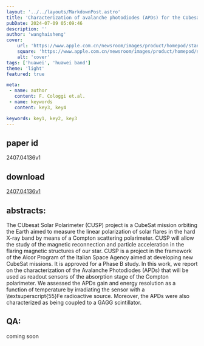 ```yaml
---
layout: '../../layouts/MarkdownPost.astro'
title: 'Characterization of avalanche photodiodes (APDs) for the CUbesat Solar Polarimeter (CUSP) mission'
pubDate: 2024-07-09 05:09:46
description: ''
author: 'wanghaisheng'
cover:
    url: 'https://www.apple.com.cn/newsroom/images/product/homepod/standard/Apple-HomePod-hero-230118_big.jpg.large_2x.jpg'
    square: 'https://www.apple.com.cn/newsroom/images/product/homepod/standard/Apple-HomePod-hero-230118_big.jpg.large_2x.jpg'
    alt: 'cover'
tags: ['huawei', 'huawei band'] 
theme: 'light'
featured: true

meta:
 - name: author
   content: F. Cologgi et.al.
 - name: keywords
   content: key3, key4

keywords: key1, key2, key3
---
```


## paper id
2407.04136v1
## download
[2407.04136v1](http://arxiv.org/abs/2407.04136v1)
## abstracts:
The CUbesat Solar Polarimeter (CUSP) project is a CubeSat mission orbiting the Earth aimed to measure the linear polarization of solar flares in the hard X-ray band by means of a Compton scattering polarimeter. CUSP will allow the study of the magnetic reconnection and particle acceleration in the flaring magnetic structures of our star. CUSP is a project in the framework of the Alcor Program of the Italian Space Agency aimed at developing new CubeSat missions. It is approved for a Phase B study. In this work, we report on the characterization of the Avalanche Photodiodes (APDs) that will be used as readout sensors of the absorption stage of the Compton polarimeter. We assessed the APDs gain and energy resolution as a function of temperature by irradiating the sensor with a \textsuperscript{55}Fe radioactive source. Moreover, the APDs were also characterized as being coupled to a GAGG scintillator.
## QA:
coming soon
